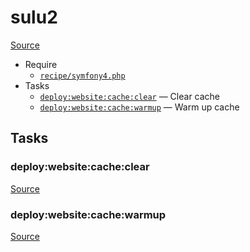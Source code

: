 <!-- DO NOT EDIT THIS FILE! -->
<!-- Instead edit recipe/sulu2.php -->
<!-- Then run bin/docgen -->

# sulu2

[Source](/recipe/sulu2.php)



* Require
  * [`recipe/symfony4.php`](/docs/recipe/symfony4.md)
* Tasks
  * [`deploy:website:cache:clear`](#deploy:website:cache:clear) — Clear cache
  * [`deploy:website:cache:warmup`](#deploy:website:cache:warmup) — Warm up cache


## Tasks
### deploy:website:cache:clear
[Source](/recipe/sulu2.php#L23)



### deploy:website:cache:warmup
[Source](/recipe/sulu2.php#L28)



